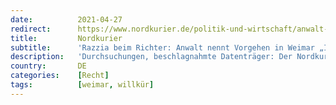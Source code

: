 ```yaml
---
date:          2021-04-27
redirect:      https://www.nordkurier.de/politik-und-wirtschaft/anwalt-nennt-vorgehen-in-weimar-irrsinn-und-rechtswidrig-2743309804.html
title:         Nordkurier
subtitle:      'Razzia beim Richter: Anwalt nennt Vorgehen in Weimar „Irrsinn” und „rechtswidrig”'
description:   'Durchsuchungen, beschlagnahmte Datenträger: Der Nordkurier sprach mit dem Anwalt von Richter Christian Dettmar. Dieser verbot die Corona-Maßnahmen an zwei Schulen, jetzt wird wegen Rechtsbeugung ermittelt.'
country:       DE
categories:    [Recht]
tags:          [weimar, willkür]
---
```

